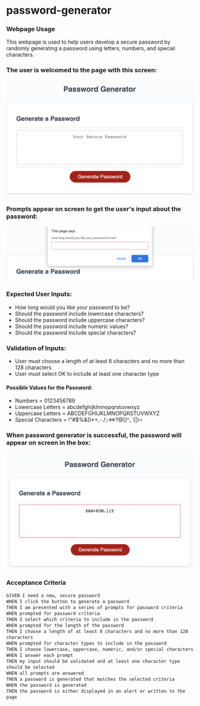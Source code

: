 # password-generator

### Webpage Usage
This webpage is used to help users develop a secure password by randomly generating a password using letters, numbers, and special characters. 

### The user is welcomed to the page with this screen:
<img src="Images/PasswordGeneratorWithoutPW.png" width = "550">

### Prompts appear on screen to get the user's input about the password:
<img src="Images/PasswordGeneratorPrompt.png" width = "550">


### Expected User Inputs:
- How long would you like your password to be?
- Should the password include lowercase characters?
- Should the password include uppercase characters?
- Should the password include numeric values?
- Should the password include special characters?


### Validation of Inputs:
 - User must choose a length of at least 8 characters and no more than 128 characters
 - User must select OK to include at least one character type


#### Possible Values for the Password:
- Numbers = 0123456789
- Lowercase Letters = abcdefghijklmnopqrstuvwxyz
- Uppercase Letters = ABCDEFGHIJKLMNOPQRSTUVWXYZ
- Special Characters = !"#$%&()*+,-./:;<=>?@[\]^_`{|}~


### When password generator is successful, the password will appear on screen in the box:
<img src="Images/PasswordGeneratorWithPW.png" width = "550">




### Acceptance Criteria

```
GIVEN I need a new, secure password
WHEN I click the button to generate a password
THEN I am presented with a series of prompts for password criteria
WHEN prompted for password criteria
THEN I select which criteria to include in the password
WHEN prompted for the length of the password
THEN I choose a length of at least 8 characters and no more than 128 characters
WHEN prompted for character types to include in the password
THEN I choose lowercase, uppercase, numeric, and/or special characters
WHEN I answer each prompt
THEN my input should be validated and at least one character type should be selected
WHEN all prompts are answered
THEN a password is generated that matches the selected criteria
WHEN the password is generated
THEN the password is either displayed in an alert or written to the page
```
